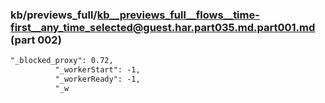 ### kb/previews_full/kb__previews_full__flows__time-first__any_time_selected@guest.har.part035.md.part001.md (part 002)

```md
"_blocked_proxy": 0.72,
          "_workerStart": -1,
          "_workerReady": -1,
          "_w
```

```
